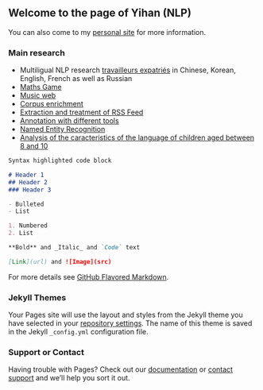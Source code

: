 ## Welcome to the page of Yihan (NLP)
You can also come to my [personal site](http://yihan.host20.uk/collections_musiques/) for more information.

### Main research 
- Multiligual NLP research [travailleurs expatriés](http://yihan.host20.uk/projet/web_pe_final/) in Chinese, Korean, English, French as well as Russian 
- [Maths Game](http://yihan.host20.uk/GAMES_Yihan/)
- [Music web](http://yihan.host20.uk/collections_musiques/) 
- [Corpus enrichment]()
- [Extraction and treatment of RSS Feed]()
- [Annotation with different tools](http://yihan.host20.uk/cours/S2/EC/EC_DM/Devoir_Yihan_Jiaqi.pdf)
- [Named Entity Recognition](http://yihan.host20.uk/cours/S2/EC/EC_unitex/Reconnaissance%20des%20entite%cc%81s%20nomme%cc%81es.pdf)
- [Analysis of the caracteristics of the language of children aged between 8 and 10]()


```markdown
Syntax highlighted code block

# Header 1
## Header 2
### Header 3

- Bulleted
- List

1. Numbered
2. List

**Bold** and _Italic_ and `Code` text

[Link](url) and ![Image](src)
```

For more details see [GitHub Flavored Markdown](https://guides.github.com/features/mastering-markdown/).

### Jekyll Themes

Your Pages site will use the layout and styles from the Jekyll theme you have selected in your [repository settings](https://github.com/Yihan-QU/yihanqu.github.io/settings). The name of this theme is saved in the Jekyll `_config.yml` configuration file.

### Support or Contact

Having trouble with Pages? Check out our [documentation](https://docs.github.com/categories/github-pages-basics/) or [contact support](https://support.github.com/contact) and we’ll help you sort it out.
